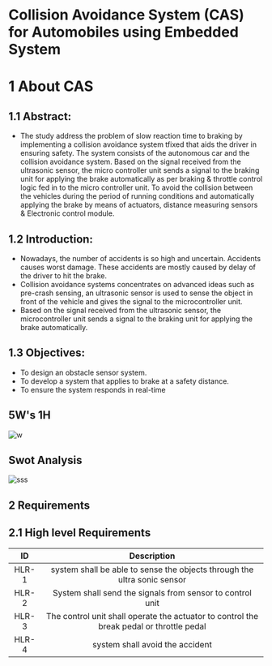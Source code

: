 # Collision Avoidance System (CAS) for Automobiles using Embedded System 

# 1 About CAS

## 1.1 Abstract:
- The study address the problem of slow reaction time to braking by implementing a collision avoidance system tfixed that aids the driver in ensuring safety. 
The system consists of the autonomous car and the collision avoidance system. 
Based on the signal received from the ultrasonic sensor, the micro controller unit sends a signal to the braking unit for applying the brake automatically as per
braking & throttle control logic fed in to the micro controller unit. To avoid the collision between the
vehicles during the period of running conditions and automatically applying the brake by means of actuators, distance measuring sensors & Electronic control module.


## 1.2 Introduction:
- Nowadays, the number of accidents is so high
and uncertain. Accidents causes worst damage. These accidents are mostly caused by delay of
the driver to hit the brake.
- Collision avoidance systems concentrates on advanced ideas
such as pre-crash sensing, an ultrasonic sensor is used to
sense the object in front of the vehicle and gives the signal to
the microcontroller unit.
- Based on the signal received from
the ultrasonic sensor, the microcontroller unit sends a signal
to the braking unit for applying the brake automatically.


## 1.3 Objectives:
- To design an obstacle sensor system. 
- To develop a system that applies to brake at a safety distance.
- To ensure the system responds in real-time 

##  5W's 1H
![w](https://user-images.githubusercontent.com/98951784/155892334-c0faea93-1f2a-4242-80f5-9f40b785cff5.png)

## Swot Analysis
![sss](https://user-images.githubusercontent.com/98951784/155892865-62036e80-ed4c-48ec-b4e1-ede58530a8f1.png)


## 2 Requirements

## 2.1 High level Requirements

| ID | Description| 
|:---:|:---:|
|HLR-1| system shall be able to sense the objects through the ultra sonic sensor|
|HLR-2| System shall send the signals from sensor to control unit|  
|HLR-3| The control unit shall operate the actuator to control the break pedal or throttle pedal|
|HLR-4| system shall avoid the accident|





